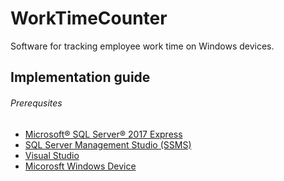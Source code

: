 # WorkTimeCounter
Software for tracking employee work time on Windows devices.

## Implementation guide

###### Prerequsites
* [Microsoft® SQL Server® 2017 Express](https://www.microsoft.com/en-us/download/details.aspx?id=55994)
* [SQL Server Management Studio (SSMS)](https://docs.microsoft.com/en-us/sql/ssms/download-sql-server-management-studio-ssms?view=sql-server-2017)
* [Visual Studio](https://visualstudio.microsoft.com/)
* [Micorosft Windows Device](https://lv.wikipedia.org/wiki/Microsoft_Windows)
